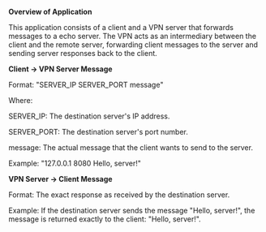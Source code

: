 **Overview of Application**

This application consists of a client and a VPN server that forwards messages to a echo server. The VPN acts as an intermediary between the client and the remote server, forwarding client messages to the server and sending server responses back to the client.

**Client -> VPN Server Message**

Format: "SERVER_IP SERVER_PORT message"

Where:

SERVER_IP: The destination server's IP address.

SERVER_PORT: The destination server's port number.

message: The actual message that the client wants to send to the server.

Example: "127.0.0.1 8080 Hello, server!"


**VPN Server -> Client Message**

Format: The exact response as received by the destination server.

Example: If the destination server sends the message "Hello, server!", the message is returned exactly to the client: "Hello, server!".